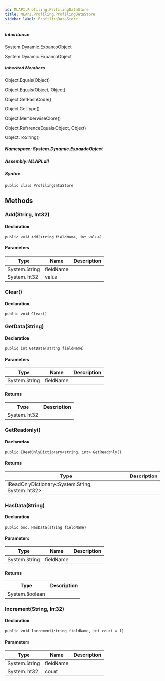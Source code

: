 ```yaml
---  
id: MLAPI.Profiling.ProfilingDataStore  
title: MLAPI.Profiling.ProfilingDataStore
sidebar_label: ProfilingDataStore
---
```


<div class="markdown level0 summary">

</div>

<div class="markdown level0 conceptual">

</div>

<div class="inheritance">

##### Inheritance

<div class="level0">

System.Dynamic.ExpandoObject

</div>

<div class="level1">

System.Dynamic.ExpandoObject

</div>

</div>

<div class="inheritedMembers">

##### Inherited Members

<div>

Object.Equals(Object)

</div>

<div>

Object.Equals(Object, Object)

</div>

<div>

Object.GetHashCode()

</div>

<div>

Object.GetType()

</div>

<div>

Object.MemberwiseClone()

</div>

<div>

Object.ReferenceEquals(Object, Object)

</div>

<div>

Object.ToString()

</div>

</div>

##### **Namespace**: System.Dynamic.ExpandoObject

##### **Assembly**: MLAPI.dll

##### Syntax

    public class ProfilingDataStore

## Methods 

### Add(String, Int32)

<div class="markdown level1 summary">

</div>

<div class="markdown level1 conceptual">

</div>

#### Declaration

    public void Add(string fieldName, int value)

#### Parameters

| Type          | Name      | Description |
|---------------|-----------|-------------|
| System.String | fieldName |             |
| System.Int32  | value     |             |

### Clear()

<div class="markdown level1 summary">

</div>

<div class="markdown level1 conceptual">

</div>

#### Declaration

    public void Clear()

### GetData(String)

<div class="markdown level1 summary">

</div>

<div class="markdown level1 conceptual">

</div>

#### Declaration

    public int GetData(string fieldName)

#### Parameters

| Type          | Name      | Description |
|---------------|-----------|-------------|
| System.String | fieldName |             |

#### Returns

| Type         | Description |
|--------------|-------------|
| System.Int32 |             |

### GetReadonly()

<div class="markdown level1 summary">

</div>

<div class="markdown level1 conceptual">

</div>

#### Declaration

    public IReadOnlyDictionary<string, int> GetReadonly()

#### Returns

| Type                                                   | Description |
|--------------------------------------------------------|-------------|
| IReadOnlyDictionary&lt;System.String, System.Int32&gt; |             |

### HasData(String)

<div class="markdown level1 summary">

</div>

<div class="markdown level1 conceptual">

</div>

#### Declaration

    public bool HasData(string fieldName)

#### Parameters

| Type          | Name      | Description |
|---------------|-----------|-------------|
| System.String | fieldName |             |

#### Returns

| Type           | Description |
|----------------|-------------|
| System.Boolean |             |

### Increment(String, Int32)

<div class="markdown level1 summary">

</div>

<div class="markdown level1 conceptual">

</div>

#### Declaration

    public void Increment(string fieldName, int count = 1)

#### Parameters

| Type          | Name      | Description |
|---------------|-----------|-------------|
| System.String | fieldName |             |
| System.Int32  | count     |             |
